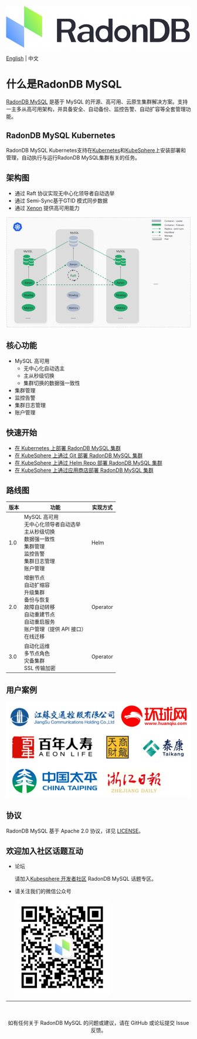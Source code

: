 ![](docs/images/logo_radondb-mysql.png)  <br>

[English](README.md) | 中文 

# 什么是RadonDB MySQL

[RadonDB MySQL](https://github.com/radondb/radondb-mysql-kubernetes) 是基于 MySQL 的开源、高可用、云原生集群解决方案。支持一主多从高可用架构，并具备安全、自动备份、监控告警、自动扩容等全套管理功能。

## RadonDB MySQL Kubernetes

RadonDB MySQL Kubernetes支持在[Kubernetes](https://kubernetes.io)和[KubeSphere](https://kubesphere.com.cn)上安装部署和管理，自动执行与运行RadonDB MySQL集群有关的任务。

## 架构图

- 通过 Raft 协议实现无中心化领导者自动选举
- 通过 Semi-Sync基于GTID 模式同步数据
- 通过 [Xenon](https://github.com/radondb/xenon.git) 提供高可用能力

![](docs/images/radondb-mysql_Architecture.png)

## 核心功能

- MySQL 高可用
    - 无中心化自动选主
    - 主从秒级切换
    - 集群切换的数据强一致性
- 集群管理
- 监控告警
- 集群日志管理
- 账户管理

## 快速开始

- [ 在 Kubernetes 上部署 RadonDB MySQL 集群](docs/Kubernetes/deploy_radondb-mysql_on_kubernetes.md)
- [在 KubeSphere 上通过 Git 部署 RadonDB MySQL 集群](docs/KubeSphere/deploy_radondb-mysql_on_kubesphere.md)
- [在 KubeSphere 上通过 Helm Repo 部署 RadonDB MySQL 集群](docs/KubeSphere/deploy_radondb-mysql_on_kubesphere_repo.md)
- [在 KubeSphere 上通过应用商店部署 RadonDB MySQL 集群](docs/KubeSphere/deploy_radondb-mysql_on_kubesphere_appstore.md)

## 路线图

| 版本 | 功能  | 实现方式 |
|------|--------|------| 
| 1.0 | MySQL 高可用 <br> 无中心化领导者自动选举<br> 主从秒级切换<br> 数据强一致性 <br> 集群管理 <br> 监控告警 <br> 集群日志管理 <br> 账户管理 | Helm |
| 2.0  | 增删节点 <br> 自动扩缩容 <br> 升级集群 <br> 备份与恢复 <br> 故障自动转移 <br> 自动重建节点 <br> 自动重启服务 <br> 账户管理（提供 API 接口）<br> 在线迁移   |  Operator |
| 3.0  | 自动化运维 <br> 多节点角色 <br> 灾备集群 <br> SSL 传输加密 | Operator |

## 用户案例

![](docs/images/users.png)

## 协议

RadonDB MySQL 基于 Apache 2.0 协议，详见 [LICENSE](./LICENSE)。

## 欢迎加入社区话题互动

- 论坛

    请加入[Kubesphere 开发者社区](https://kubesphere.com.cn/forum/t/radondb) RadonDB MySQL 话题专区。
    
- 请关注我们的微信公众号

    ![](docs/images/qrcode_for_gh_ffb9d7c5dc1f_258.jpg)

---
<p align="center">
<br/><br/>
如有任何关于 RadonDB MySQL 的问题或建议，请在 GitHub 或论坛提交 Issue 反馈。
<br/>
</a>
</p>
